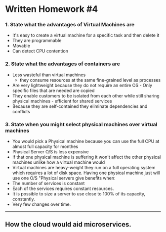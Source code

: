 # Written Homework #4
### 1. State what the advantages of Virtual Machines are
* It's easy to create a virtual machine for a specific task and then delete it
* They are programmable
* Movable
* Can detect CPU contention
### 2. State what the advantages of containers are
* Less wasteful than virtual machines 
  * they consume resources at the same fine-grained level as processes
* Are very lightweight because they do not require an entire OS - Only specific files that are needed are copied
* They enable customers to be isolated from each other while still sharing physical machines - efficient for shared services
* Because they are self-contained they eliminate dependencies and conflicts
### 3. State when you might select physical machines over virtual machines
* You would pick a Physical machine because you can use the full CPU at almost full capacity for monthes
* Physical Server O/S is less expensive
* If that one physical machine is suffering it won't affect the other physical machines unlike how a virtual machine would
* Virtual machines are heavy-weight they run on a full operating system which requires a lot of disk space. Having one physical machine just will use one O/S
"Physical servers give benefits when:
* The number of services is constant
* Each of the services requires constant resources.
* It is possible to size a server to use close to 100% of its capacity, constantly.
* Very few changes over time.
---
## How the cloud would aid microservices.

